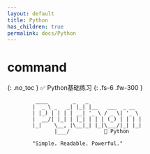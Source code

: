 ```yaml
---
layout: default
title: Python 
has_children: true
permalink: docs/Python
---
```


# command
{: .no_toc }
✅ Python基础练习
{: .fs-6 .fw-300 }

```text
         ____        _   _                 
        |  _ \ _   _| |_| |__   ___  _ __  
        | |_) | | | | __| '_ \ / _ \| '_ \ 
        |  __/| |_| | |_| | | | (_) | | | |
        |_|    \__, |\__|_| |_|\___/|_| |_|
               |___/           🐍 Python

        "Simple. Readable. Powerful."
```